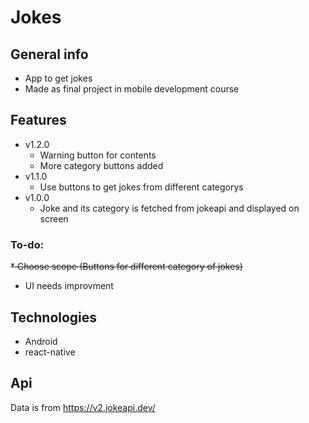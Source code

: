 # Jokes



## General info
* App to get jokes
* Made as final project in mobile development course
	
## Features
* v1.2.0
	* Warning button for contents
	* More category buttons added
* v1.1.0
	* Use buttons to get jokes from different categorys
* v1.0.0
	* Joke and its category is fetched from jokeapi and displayed on screen
### To-do:
 ~~* Choose scope (Buttons for different category of jokes)~~
 * UI needs improvment

  
## Technologies
* Android
* react-native

## Api
Data is from https://v2.jokeapi.dev/
